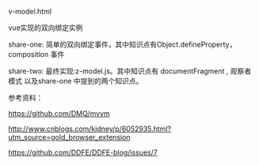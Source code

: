 
v-model.html

vue实现的双向绑定实例

share-one:
简单的双向绑定事件，其中知识点有Object.defineProperty，composition 事件

share-two:
最终实现:z-model.js。其中知识点有 documentFragment , 观察者模式 以及share-one 中提到的两个知识点。


参考资料：

https://github.com/DMQ/mvvm

http://www.cnblogs.com/kidney/p/6052935.html?utm_source=gold_browser_extension

https://github.com/DDFE/DDFE-blog/issues/7